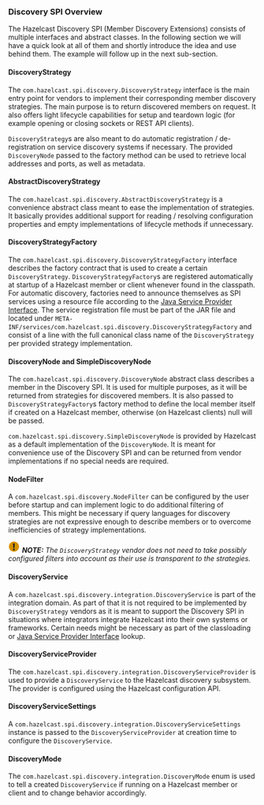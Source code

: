
### Discovery SPI Overview

The Hazelcast Discovery SPI (Member Discovery Extensions) consists of multiple interfaces and abstract classes. In the following section we will have a quick look at all of them and shortly introduce the idea and use behind them. The example will follow up in the next sub-section.

#### DiscoveryStrategy

The `com.hazelcast.spi.discovery.DiscoveryStrategy` interface is the main entry point for vendors to implement their corresponding member discovery strategies. The main purpose is to return discovered members on request. It also offers light lifecycle capabilities for setup and teardown logic (for example opening or closing sockets or REST API clients).

`DiscoveryStrategy`s are also meant to do automatic registration / de-registration on service discovery systems if necessary. The provided `DiscoveryNode` passed to the factory method can be used to retrieve local addresses and ports, as well as metadata.
 
#### AbstractDiscoveryStrategy  

The `com.hazelcast.spi.discovery.AbstractDiscoveryStrategy` is a convenience abstract class meant to ease the implementation of strategies. It basically provides additional support for reading / resolving configuration properties and empty implementations of lifecycle methods if unnecessary. 
 
#### DiscoveryStrategyFactory

The `com.hazelcast.spi.discovery.DiscoveryStrategyFactory` interface describes the factory contract that is used to create a certain `DiscoveryStrategy`. `DiscoveryStrategyFactory`s are registered automatically at startup of a Hazelcast member or client whenever found in the classpath. For automatic discovery, factories need to announce themselves as SPI services using a resource file according to the [Java Service Provider Interface](https://docs.oracle.com/javase/tutorial/sound/SPI-intro.html). The service registration file must be part of the JAR file and located under `META-INF/services/com.hazelcast.spi.discovery.DiscoveryStrategyFactory` and consist of a line with the full canonical class name of the `DiscoveryStrategy` per provided strategy implementation.

#### DiscoveryNode and SimpleDiscoveryNode
 
The `com.hazelcast.spi.discovery.DiscoveryNode` abstract class describes a member in the Discovery SPI. It is used for multiple purposes, as it will be returned from strategies for discovered members. It is also passed to `DiscoveryStrategyFactory`s factory method to define the local member itself if created on a Hazelcast member, otherwise (on Hazelcast clients) null will be passed.

`com.hazelcast.spi.discovery.SimpleDiscoveryNode` is provided by Hazelcast as a default implementation of the `DiscoveryNode`. It is meant for convenience use of the Discovery SPI and can be returned from vendor implementations if no special needs are required. 

#### NodeFilter

A `com.hazelcast.spi.discovery.NodeFilter` can be configured by the user before startup and can implement logic to do additional filtering of members. This might be necessary if query languages for discovery strategies are not expressive enough to describe members or to overcome inefficiencies of strategy implementations.
 
![image](images/NoteSmall.jpg) ***NOTE:*** *The `DiscoveryStrategy` vendor does not need to take possibly configured filters into account as their use is transparent to the strategies.*

#### DiscoveryService

A `com.hazelcast.spi.discovery.integration.DiscoveryService` is part of the integration domain. As part of that it is not required to be implemented by `DiscoveryStrategy` vendors as it is meant to support the Discovery SPI in situations where integrators integrate Hazelcast into their own systems or frameworks. Certain needs might be necessary as part of the classloading or [Java Service Provider Interface](https://docs.oracle.com/javase/tutorial/sound/SPI-intro.html) lookup.

#### DiscoveryServiceProvider

The `com.hazelcast.spi.discovery.integration.DiscoveryServiceProvider` is used to provide a `DiscoveryService` to the Hazelcast discovery subsystem. The provider is configured using the Hazelcast configuration API.

#### DiscoveryServiceSettings

A `com.hazelcast.spi.discovery.integration.DiscoveryServiceSettings` instance is passed to the `DiscoveryServiceProvider` at creation time to configure the `DiscoveryService`.

#### DiscoveryMode

The `com.hazelcast.spi.discovery.integration.DiscoveryMode` enum is used to tell a created `DiscoveryService` if running on a Hazelcast member or client and to change behavior accordingly.   
